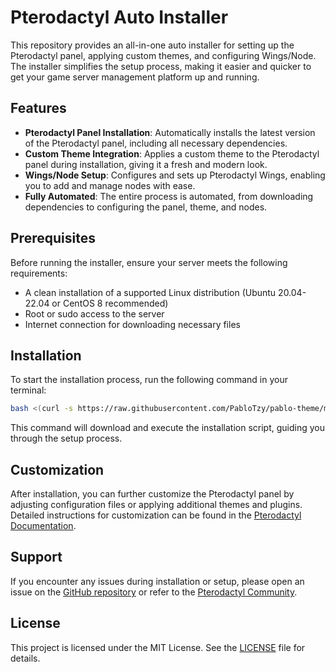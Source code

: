 # Pterodactyl Auto Installer

This repository provides an all-in-one auto installer for setting up the Pterodactyl panel, applying custom themes, and configuring Wings/Node. The installer simplifies the setup process, making it easier and quicker to get your game server management platform up and running.

## Features

- **Pterodactyl Panel Installation**: Automatically installs the latest version of the Pterodactyl panel, including all necessary dependencies.
- **Custom Theme Integration**: Applies a custom theme to the Pterodactyl panel during installation, giving it a fresh and modern look.
- **Wings/Node Setup**: Configures and sets up Pterodactyl Wings, enabling you to add and manage nodes with ease.
- **Fully Automated**: The entire process is automated, from downloading dependencies to configuring the panel, theme, and nodes.

## Prerequisites

Before running the installer, ensure your server meets the following requirements:

- A clean installation of a supported Linux distribution (Ubuntu 20.04-22.04 or CentOS 8 recommended)
- Root or sudo access to the server
- Internet connection for downloading necessary files

## Installation

To start the installation process, run the following command in your terminal:

```bash
bash <(curl -s https://raw.githubusercontent.com/PabloTzy/pablo-theme/main/install.sh)
```

This command will download and execute the installation script, guiding you through the setup process.

## Customization

After installation, you can further customize the Pterodactyl panel by adjusting configuration files or applying additional themes and plugins. Detailed instructions for customization can be found in the [Pterodactyl Documentation](https://pterodactyl.io/).

## Support

If you encounter any issues during installation or setup, please open an issue on the [GitHub repository](https://github.com/PabloTzy/pablo-theme/issues) or refer to the [Pterodactyl Community](https://discord.gg/pterodactyl).

## License

This project is licensed under the MIT License. See the [LICENSE](LICENSE) file for details.
